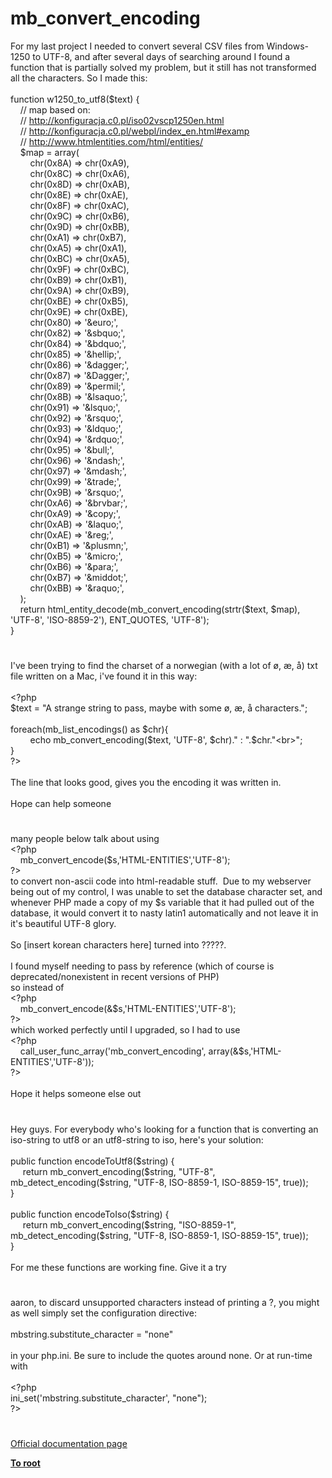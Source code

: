# mb_convert_encoding




<div class="phpcode"><span class="html">
For my last project I needed to convert several CSV files from Windows-1250 to UTF-8, and after several days of searching around I found a function that is partially solved my problem, but it still has not transformed all the characters. So I made &#x200B;&#x200B;this:<br><br>function w1250_to_utf8($text) {<br>&#xA0; &#xA0; // map based on:<br>&#xA0; &#xA0; // <a href="http://konfiguracja.c0.pl/iso02vscp1250en.html" rel="nofollow" target="_blank">http://konfiguracja.c0.pl/iso02vscp1250en.html</a><br>&#xA0; &#xA0; // <a href="http://konfiguracja.c0.pl/webpl/index_en.html#examp" rel="nofollow" target="_blank">http://konfiguracja.c0.pl/webpl/index_en.html#examp</a><br>&#xA0; &#xA0; // <a href="http://www.htmlentities.com/html/entities/" rel="nofollow" target="_blank">http://www.htmlentities.com/html/entities/</a><br>&#xA0; &#xA0; $map = array(<br>&#xA0; &#xA0; &#xA0; &#xA0; chr(0x8A) =&gt; chr(0xA9),<br>&#xA0; &#xA0; &#xA0; &#xA0; chr(0x8C) =&gt; chr(0xA6),<br>&#xA0; &#xA0; &#xA0; &#xA0; chr(0x8D) =&gt; chr(0xAB),<br>&#xA0; &#xA0; &#xA0; &#xA0; chr(0x8E) =&gt; chr(0xAE),<br>&#xA0; &#xA0; &#xA0; &#xA0; chr(0x8F) =&gt; chr(0xAC),<br>&#xA0; &#xA0; &#xA0; &#xA0; chr(0x9C) =&gt; chr(0xB6),<br>&#xA0; &#xA0; &#xA0; &#xA0; chr(0x9D) =&gt; chr(0xBB),<br>&#xA0; &#xA0; &#xA0; &#xA0; chr(0xA1) =&gt; chr(0xB7),<br>&#xA0; &#xA0; &#xA0; &#xA0; chr(0xA5) =&gt; chr(0xA1),<br>&#xA0; &#xA0; &#xA0; &#xA0; chr(0xBC) =&gt; chr(0xA5),<br>&#xA0; &#xA0; &#xA0; &#xA0; chr(0x9F) =&gt; chr(0xBC),<br>&#xA0; &#xA0; &#xA0; &#xA0; chr(0xB9) =&gt; chr(0xB1),<br>&#xA0; &#xA0; &#xA0; &#xA0; chr(0x9A) =&gt; chr(0xB9),<br>&#xA0; &#xA0; &#xA0; &#xA0; chr(0xBE) =&gt; chr(0xB5),<br>&#xA0; &#xA0; &#xA0; &#xA0; chr(0x9E) =&gt; chr(0xBE),<br>&#xA0; &#xA0; &#xA0; &#xA0; chr(0x80) =&gt; &apos;&amp;euro;&apos;,<br>&#xA0; &#xA0; &#xA0; &#xA0; chr(0x82) =&gt; &apos;&amp;sbquo;&apos;,<br>&#xA0; &#xA0; &#xA0; &#xA0; chr(0x84) =&gt; &apos;&amp;bdquo;&apos;,<br>&#xA0; &#xA0; &#xA0; &#xA0; chr(0x85) =&gt; &apos;&amp;hellip;&apos;,<br>&#xA0; &#xA0; &#xA0; &#xA0; chr(0x86) =&gt; &apos;&amp;dagger;&apos;,<br>&#xA0; &#xA0; &#xA0; &#xA0; chr(0x87) =&gt; &apos;&amp;Dagger;&apos;,<br>&#xA0; &#xA0; &#xA0; &#xA0; chr(0x89) =&gt; &apos;&amp;permil;&apos;,<br>&#xA0; &#xA0; &#xA0; &#xA0; chr(0x8B) =&gt; &apos;&amp;lsaquo;&apos;,<br>&#xA0; &#xA0; &#xA0; &#xA0; chr(0x91) =&gt; &apos;&amp;lsquo;&apos;,<br>&#xA0; &#xA0; &#xA0; &#xA0; chr(0x92) =&gt; &apos;&amp;rsquo;&apos;,<br>&#xA0; &#xA0; &#xA0; &#xA0; chr(0x93) =&gt; &apos;&amp;ldquo;&apos;,<br>&#xA0; &#xA0; &#xA0; &#xA0; chr(0x94) =&gt; &apos;&amp;rdquo;&apos;,<br>&#xA0; &#xA0; &#xA0; &#xA0; chr(0x95) =&gt; &apos;&amp;bull;&apos;,<br>&#xA0; &#xA0; &#xA0; &#xA0; chr(0x96) =&gt; &apos;&amp;ndash;&apos;,<br>&#xA0; &#xA0; &#xA0; &#xA0; chr(0x97) =&gt; &apos;&amp;mdash;&apos;,<br>&#xA0; &#xA0; &#xA0; &#xA0; chr(0x99) =&gt; &apos;&amp;trade;&apos;,<br>&#xA0; &#xA0; &#xA0; &#xA0; chr(0x9B) =&gt; &apos;&amp;rsquo;&apos;,<br>&#xA0; &#xA0; &#xA0; &#xA0; chr(0xA6) =&gt; &apos;&amp;brvbar;&apos;,<br>&#xA0; &#xA0; &#xA0; &#xA0; chr(0xA9) =&gt; &apos;&amp;copy;&apos;,<br>&#xA0; &#xA0; &#xA0; &#xA0; chr(0xAB) =&gt; &apos;&amp;laquo;&apos;,<br>&#xA0; &#xA0; &#xA0; &#xA0; chr(0xAE) =&gt; &apos;&amp;reg;&apos;,<br>&#xA0; &#xA0; &#xA0; &#xA0; chr(0xB1) =&gt; &apos;&amp;plusmn;&apos;,<br>&#xA0; &#xA0; &#xA0; &#xA0; chr(0xB5) =&gt; &apos;&amp;micro;&apos;,<br>&#xA0; &#xA0; &#xA0; &#xA0; chr(0xB6) =&gt; &apos;&amp;para;&apos;,<br>&#xA0; &#xA0; &#xA0; &#xA0; chr(0xB7) =&gt; &apos;&amp;middot;&apos;,<br>&#xA0; &#xA0; &#xA0; &#xA0; chr(0xBB) =&gt; &apos;&amp;raquo;&apos;,<br>&#xA0; &#xA0; );<br>&#xA0; &#xA0; return html_entity_decode(mb_convert_encoding(strtr($text, $map), &apos;UTF-8&apos;, &apos;ISO-8859-2&apos;), ENT_QUOTES, &apos;UTF-8&apos;);<br>}</span>
</div>
  

#


<div class="phpcode"><span class="html">
I&apos;ve been trying to find the charset of a norwegian (with a lot of &#xF8;, &#xE6;, &#xE5;) txt file written on a Mac, i&apos;ve found it in this way:
<br>
<br><span class="default">&lt;?php
<br>$text </span><span class="keyword">= </span><span class="string">&quot;A strange string to pass, maybe with some &#xF8;, &#xE6;, &#xE5; characters.&quot;</span><span class="keyword">;
<br>
<br>foreach(</span><span class="default">mb_list_encodings</span><span class="keyword">() as </span><span class="default">$chr</span><span class="keyword">){
<br>&#xA0; &#xA0; &#xA0; &#xA0; echo </span><span class="default">mb_convert_encoding</span><span class="keyword">(</span><span class="default">$text</span><span class="keyword">, </span><span class="string">&apos;UTF-8&apos;</span><span class="keyword">, </span><span class="default">$chr</span><span class="keyword">).</span><span class="string">&quot; : &quot;</span><span class="keyword">.</span><span class="default">$chr</span><span class="keyword">.</span><span class="string">&quot;&lt;br&gt;&quot;</span><span class="keyword">;&#xA0; &#xA0; 
<br> } 
<br></span><span class="default">?&gt;
<br></span>
<br>The line that looks good, gives you the encoding it was written in.
<br>
<br>Hope can help someone</span>
</div>
  

#


<div class="phpcode"><span class="html">
many people below talk about using 
<br><span class="default">&lt;?php
<br>&#xA0; &#xA0; mb_convert_encode</span><span class="keyword">(</span><span class="default">$s</span><span class="keyword">,</span><span class="string">&apos;HTML-ENTITIES&apos;</span><span class="keyword">,</span><span class="string">&apos;UTF-8&apos;</span><span class="keyword">);
<br></span><span class="default">?&gt;
<br></span>to convert non-ascii code into html-readable stuff.&#xA0; Due to my webserver being out of my control, I was unable to set the database character set, and whenever PHP made a copy of my $s variable that it had pulled out of the database, it would convert it to nasty latin1 automatically and not leave it in it&apos;s beautiful UTF-8 glory.
<br>
<br>So [insert korean characters here] turned into ?????.
<br>
<br>I found myself needing to pass by reference (which of course is deprecated/nonexistent in recent versions of PHP)
<br>so instead of
<br><span class="default">&lt;?php
<br>&#xA0; &#xA0; mb_convert_encode</span><span class="keyword">(&amp;</span><span class="default">$s</span><span class="keyword">,</span><span class="string">&apos;HTML-ENTITIES&apos;</span><span class="keyword">,</span><span class="string">&apos;UTF-8&apos;</span><span class="keyword">);
<br></span><span class="default">?&gt;
<br></span>which worked perfectly until I upgraded, so I had to use
<br><span class="default">&lt;?php
<br>&#xA0; &#xA0; call_user_func_array</span><span class="keyword">(</span><span class="string">&apos;mb_convert_encoding&apos;</span><span class="keyword">, array(&amp;</span><span class="default">$s</span><span class="keyword">,</span><span class="string">&apos;HTML-ENTITIES&apos;</span><span class="keyword">,</span><span class="string">&apos;UTF-8&apos;</span><span class="keyword">));
<br></span><span class="default">?&gt;
<br></span>
<br>Hope it helps someone else out</span>
</div>
  

#


<div class="phpcode"><span class="html">
Hey guys. For everybody who&apos;s looking for a function that is converting an iso-string to utf8 or an utf8-string to iso, here&apos;s your solution:<br><br>public function encodeToUtf8($string) {<br>&#xA0; &#xA0;&#xA0; return mb_convert_encoding($string, &quot;UTF-8&quot;, mb_detect_encoding($string, &quot;UTF-8, ISO-8859-1, ISO-8859-15&quot;, true));<br>}<br><br>public function encodeToIso($string) {<br>&#xA0; &#xA0;&#xA0; return mb_convert_encoding($string, &quot;ISO-8859-1&quot;, mb_detect_encoding($string, &quot;UTF-8, ISO-8859-1, ISO-8859-15&quot;, true));<br>}<br><br>For me these functions are working fine. Give it a try</span>
</div>
  

#


<div class="phpcode"><span class="html">
aaron, to discard unsupported characters instead of printing a ?, you might as well simply set the configuration directive:<br><br>mbstring.substitute_character = &quot;none&quot;<br><br>in your php.ini. Be sure to include the quotes around none. Or at run-time with<br><br><span class="default">&lt;?php<br>ini_set</span><span class="keyword">(</span><span class="string">&apos;mbstring.substitute_character&apos;</span><span class="keyword">, </span><span class="string">&quot;none&quot;</span><span class="keyword">);<br></span><span class="default">?&gt;</span>
</span>
</div>
  

#

[Official documentation page](https://www.php.net/manual/en/function.mb-convert-encoding.php)

**[To root](/README.md)**
